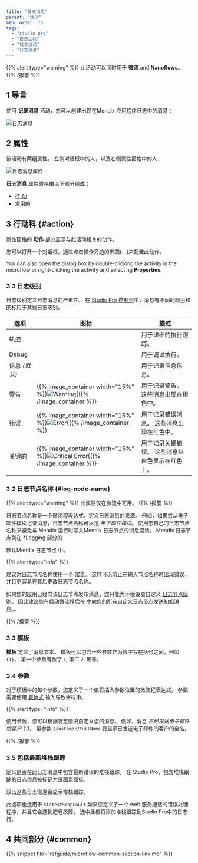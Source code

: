 ```yaml
---
title: "日志消息"
parent: "活动"
menu_order: 70
tags:
  - "studio pro"
  - "日志活动"
  - "伐木活动"
  - "日志消息"
---
```


{{% alert type="warning" %}}
此活动可以同时用于 **微流** and **Nanoflows**。
{{% /报警 %}}

## 1 导言

使用 **记录消息** 活动，您可以创建出现在Mendix 应用程序日志中的消息：

![日志消息](attachments/log-message/log-message.png)

## 2 属性

该活动有两组属性。 左侧对话框中的人，以及右侧属性窗格中的人：

![日志消息属性](attachments/log-message/log-message-properties.png)

**日志消息** 属性窗格由以下部分组成：

* [行 动](#action)
* [常用的](#common)

## 3 行动科 {#action}

属性窗格的 **动作** 部分显示与此活动相关的动作。

您可以打开一个对话框，通过点击操作旁边的椭圆(**…**)来配置此动作。

You can also open the dialog box by double-clicking the activity in the microflow or right-clicking the activity and selecting **Properties**.

### 3.3 日志级别

日志级别定义日志消息的严重性。 在 [Studio Pro 控制台](view-menu#console)中，消息有不同的颜色和图标用于某些日志级别。

| 选项         | 图标                                                                                                                        | 描述                       |
| ---------- | ------------------------------------------------------------------------------------------------------------------------- | ------------------------ |
| 轨迹         |                                                                                                                           | 用于详细的执行跟踪。               |
| Debug      |                                                                                                                           | 用于调试执行。                  |
| 信息  *(默认)* |                                                                                                                           | 用于记录信息信息。                |
| 警告         | {{% image_container width="15%" %}}![Warning](attachments/log-message/warning.png){{{% /image_container %}}               | 用于记录警告。 这些消息出现在橙色中。      |
| 错误         | {{% image_container width="15%" %}}![Error](attachments/log-message/error.png){{{% /image_container %}}                   | 用于记录错误消息。 这些消息出现在红色中。    |
| 关键的        | {{% image_container width="15%" %}}![Critical Error](attachments/log-message/critical-error.png){{{% /image_container %}} | 用于记录关键错误。 这些消息以白色显示在红色上。 |

### 3.2 日志节点名称 {#log-node-name}

{{% alert type="warning" %}}
此属性仅在微流中可用。
{{% /报警 %}}

日志节点名称是一个微流程表达式，定义日志消息的来源。 例如，如果您从电子邮件模块记录消息，日志节点名称可以是 *电子邮件模块*。 使用您自己的日志节点名称来避免与 Mendix 运行时写入Mendix 日志节点的消息混淆。 Mendix 日志节点列在 *Logging</a> 部分的

默认Mendix 日志节点</em> 中。</p> 

{{% alert type="info" %}}

建议对日志节点名称使用一个 [常量](constants)。 这样可以防止在输入节点名称时出现错误，并且更容易在其后更改日志节点名称。

如果您的应用已经向该日志节点发布消息，您只能为环境设置自定义 [日志节点级别](/developerportal/deploy/environments-details#log-levels)。 因此建议您在启动微流程后在 [中向您的所有自定义日志节点发送初始消息。](project-settings#after-startup)。 

{{% /报警 %}}



### 3.3 模板

**模板** 定义了消息文本。 模板可以包含一些参数作为数字写在括号之间，例如 `{1}`。 第一个参数有数字 `1`, 第二 `2`, 等等。



### 3.4 参数

对于模板中的每个参数，您定义了一个值将插入参数位置的微流程表达式。 参数需要使用 [表达式](expressions) 输入导致字符串。

{{% alert type="info" %}}

使用参数，您可以根据特定情况自定义您的消息。 例如，消息 *已经发送电子邮件给客户 {1}*。 带参数 `$customer/FullName` 将显示已发送电子邮件的客户的全名。

{{% /报警 %}}



### 3.5 包括最新堆栈跟踪

定义是否在此日志消息中包含最新错误的堆栈跟踪。 在 Studio Pro，包含堆栈跟踪的日志信息被标记为纸面素图标。

双击这些日志信息会显示堆栈跟踪。

此选项也适用于 `$latestSoapFault` 如果您定义了一个 web 服务通话的错误处理程序，并且它会遇到肥皂故障， 选中此框将添加堆栈跟踪到Studio Pro中的日志行。



## 4 共同部分 {#common}

{{% snippet file="refguide/microflow-common-section-link.md" %}}